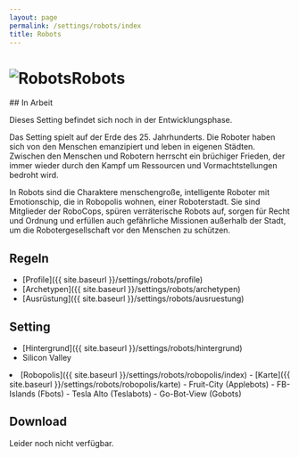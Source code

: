 ```yaml
---
layout: page
permalink: /settings/robots/index
title: Robots
---
```


<h1 class="titelimg"><img alt="Robots" src="{{ site.baseurl }}/assets/images/icons/robots.png"/>Robots</h1>
<aside>
<div class="working">
## In Arbeit

Dieses Setting befindet sich noch in der Entwicklungsphase.

</div>
</aside>
Das Setting spielt auf der Erde des 25. Jahrhunderts. Die Roboter haben sich von den Menschen emanzipiert und leben in eigenen Städten. Zwischen den Menschen und Robotern herrscht ein brüchiger Frieden, der immer wieder durch den Kampf um Ressourcen und Vormachtstellungen bedroht wird.

In Robots sind die Charaktere menschengroße, intelligente Roboter mit Emotionschip, die in Robopolis wohnen, einer Roboterstadt. Sie sind Mitglieder der RoboCops, spüren verräterische Robots auf, sorgen für Recht und Ordnung und erfüllen auch gefährliche Missionen außerhalb der Stadt, um die Robotergesellschaft vor den Menschen zu schützen.

## Regeln

- [Profile]({{ site.baseurl }}/settings/robots/profile)
- [Archetypen]({{ site.baseurl }}/settings/robots/archetypen)
- [Ausrüstung]({{ site.baseurl }}/settings/robots/ausruestung)

## Setting

- [Hintergrund]({{ site.baseurl }}/settings/robots/hintergrund)
- Silicon Valley
<li>[Robopolis]({{ site.baseurl }}/settings/robots/robopolis/index)
- [Karte]({{ site.baseurl }}/settings/robots/robopolis/karte)
- Fruit-City (Applebots)
- FB-Islands (Fbots)
- Tesla Alto (Teslabots)
- Go-Bot-View (Gobots)

</li>

## Download

Leider noch nicht verfügbar.

